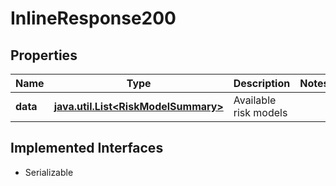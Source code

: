 

# InlineResponse200


## Properties

Name | Type | Description | Notes
------------ | ------------- | ------------- | -------------
**data** | [**java.util.List&lt;RiskModelSummary&gt;**](RiskModelSummary.md) | Available risk models | 


## Implemented Interfaces

* Serializable


